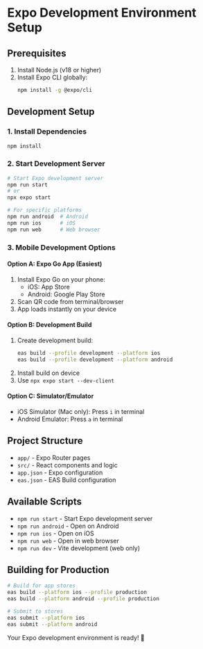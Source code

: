 # Expo Development Environment Setup

## Prerequisites
1. Install Node.js (v18 or higher)
2. Install Expo CLI globally:
   ```bash
   npm install -g @expo/cli
   ```

## Development Setup

### 1. Install Dependencies
```bash
npm install
```

### 2. Start Development Server
```bash
# Start Expo development server
npm run start
# or
npx expo start

# For specific platforms
npm run android  # Android
npm run ios      # iOS  
npm run web      # Web browser
```

### 3. Mobile Development Options

#### Option A: Expo Go App (Easiest)
1. Install Expo Go on your phone:
   - iOS: App Store
   - Android: Google Play Store
2. Scan QR code from terminal/browser
3. App loads instantly on your device

#### Option B: Development Build
1. Create development build:
   ```bash
   eas build --profile development --platform ios
   eas build --profile development --platform android
   ```
2. Install build on device
3. Use `npx expo start --dev-client`

#### Option C: Simulator/Emulator
- iOS Simulator (Mac only): Press `i` in terminal
- Android Emulator: Press `a` in terminal

## Project Structure
- `app/` - Expo Router pages
- `src/` - React components and logic
- `app.json` - Expo configuration
- `eas.json` - EAS Build configuration

## Available Scripts
- `npm run start` - Start Expo development server
- `npm run android` - Open on Android
- `npm run ios` - Open on iOS
- `npm run web` - Open in web browser
- `npm run dev` - Vite development (web only)

## Building for Production
```bash
# Build for app stores
eas build --platform ios --profile production
eas build --platform android --profile production

# Submit to stores
eas submit --platform ios
eas submit --platform android
```

Your Expo development environment is ready! 🚀